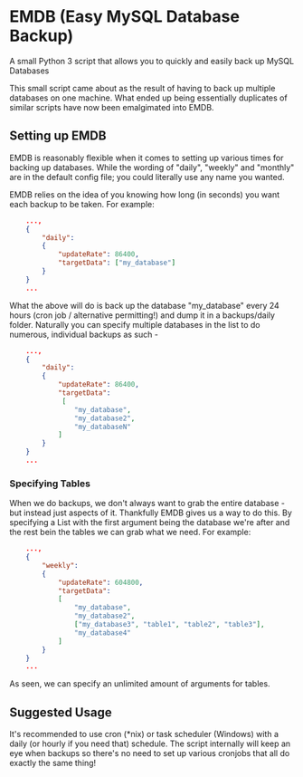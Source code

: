 # EMDB (Easy MySQL Database Backup)
A small Python 3 script that allows you to quickly and easily back up MySQL Databases

This small script came about as the result of having to back up multiple databases on one machine. What ended up being essentially duplicates of similar scripts have now been emalgimated into EMDB.

## Setting up EMDB
EMDB is reasonably flexible when it comes to setting up various times for backing up databases. While the wording of "daily", "weekly" and "monthly" are in the default config file; you could literally use any name you wanted.

EMDB relies on the idea of you knowing how long (in seconds) you want each backup to be taken. For example:
```json
    ...,
    {
        "daily": 
        {
            "updateRate": 86400,
            "targetData": ["my_database"]
        }
    }
    ...
```
What the above will do is back up the database "my_database" every 24 hours (cron job / alternative permitting!) and dump it in a backups/daily folder. Naturally you can specify multiple databases in the list to do numerous, individual backups as such - 
```json
    ...,
    {
        "daily": 
        {
            "updateRate": 86400,
            "targetData": 
             [
                "my_database",
                "my_database2", 
                "my_databaseN"
            ]
        }
    }
    ...
```
### Specifying Tables
When we do backups, we don't always want to grab the entire database - but instead just aspects of it. Thankfully EMDB gives us a way to do this. By specifying a List with the first argument being the database we're after and the rest bein the tables we can grab what we need. For example: 
```json
    ...,
    {
        "weekly": 
        {
            "updateRate": 604800,
            "targetData": 
            [
                "my_database",
                "my_database2", 
                ["my_database3", "table1", "table2", "table3"],
                "my_database4"
            ]
        }
    }
    ...
```
As seen, we can specify an unlimited amount of arguments for tables. 

## Suggested Usage

It's recommended to use cron (*nix) or task scheduler (Windows) with a daily (or hourly if you need that) schedule. The script internally will keep an eye when backups so there's no need to set up various cronjobs that all do exactly the same thing!
